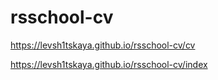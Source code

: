 # rsschool-cv
https://levsh1tskaya.github.io/rsschool-cv/cv

https://levsh1tskaya.github.io/rsschool-cv/index
